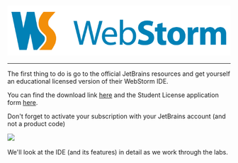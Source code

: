
![](images/webstorm.gif)

---

The first thing to do is go to the official JetBrains resources and get yourself an educational licensed version of their WebStorm IDE.

You can find the download link [here](https://www.jetbrains.com/webstorm/) and the Student License application form [here](https://www.jetbrains.com/student/).

Don't forget to activate your subscription with your JetBrains account (and not a product code)

![](../images/wsactivation.png)

We'll look at the IDE (and its features) in detail as we work through the labs.